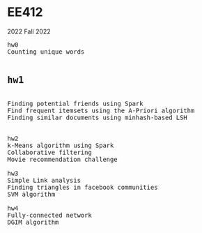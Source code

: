# EE412
2022 Fall 2022
<pre>
hw0
Counting unique words

<h2>hw1</h2>
Finding potential friends using Spark
Find frequent itemsets using the A-Priori algorithm
Finding similar documents using minhash-based LSH


hw2
k-Means algorithm using Spark
Collaborative filtering
Movie recommendation challenge

hw3
Simple Link analysis
Finding triangles in facebook communities
SVM algorithm

hw4
Fully-connected network
DGIM algorithm
</pre>
